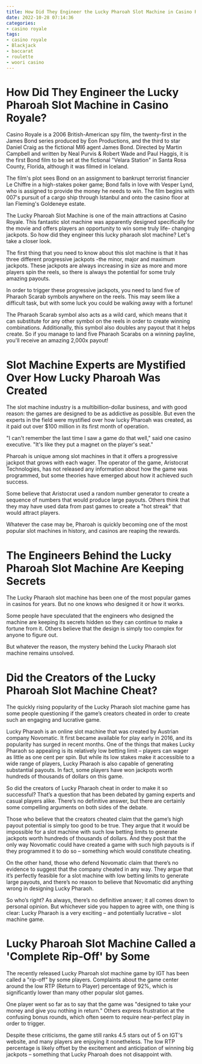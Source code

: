 ```yaml
---
title: How Did They Engineer the Lucky Pharoah Slot Machine in Casino Royale
date: 2022-10-28 07:14:36
categories:
- casino royale
tags:
- casino royale
- Blackjack
- baccarat
- roulette
- woori casino
---
```



#  How Did They Engineer the Lucky Pharoah Slot Machine in Casino Royale?

Casino Royale is a 2006 British-American spy film, the twenty-first in the James Bond series produced by Eon Productions, and the third to star Daniel Craig as the fictional MI6 agent James Bond. Directed by Martin Campbell and written by Neal Purvis & Robert Wade and Paul Haggis, it is the first Bond film to be set at the fictional "Velara Station" in Santa Rosa County, Florida, although it was filmed in Iceland.

The film's plot sees Bond on an assignment to bankrupt terrorist financier Le Chiffre in a high-stakes poker game; Bond falls in love with Vesper Lynd, who is assigned to provide the money he needs to win. The film begins with 007's pursuit of a cargo ship through Istanbul and onto the casino floor at Ian Fleming's Goldeneye estate.

The Lucky Pharoah Slot Machine is one of the main attractions at Casino Royale. This fantastic slot machine was apparently designed specifically for the movie and offers players an opportunity to win some truly life- changing jackpots. So how did they engineer this lucky pharaoh slot machine? Let's take a closer look.

The first thing that you need to know about this slot machine is that it has three different progressive jackpots -the minor, major and maximum jackpots. These jackpots are always increasing in size as more and more players spin the reels, so there is always the potential for some truly amazing payouts.

In order to trigger these progressive jackpots, you need to land five of Pharaoh Scarab symbols anywhere on the reels. This may seem like a difficult task, but with some luck you could be walking away with a fortune!

The Pharaoh Scarab symbol also acts as a wild card, which means that it can substitute for any other symbol on the reels in order to create winning combinations. Additionally, this symbol also doubles any payout that it helps create. So if you manage to land five Pharaoh Scarabs on a winning payline, you'll receive an amazing 2,000x payout!

#  Slot Machine Experts are Mystified Over How Lucky Pharoah Was Created

The slot machine industry is a multibillion-dollar business, and with good reason: the games are designed to be as addictive as possible. But even the experts in the field were mystified over how lucky Pharoah was created, as it paid out over $100 million in its first month of operation.

"I can't remember the last time I saw a game do that well," said one casino executive. "It's like they put a magnet on the player's seat."

Pharoah is unique among slot machines in that it offers a progressive jackpot that grows with each wager. The operator of the game, Aristocrat Technologies, has not released any information about how the game was programmed, but some theories have emerged about how it achieved such success.

Some believe that Aristocrat used a random number generator to create a sequence of numbers that would produce large payouts. Others think that they may have used data from past games to create a "hot streak" that would attract players.

Whatever the case may be, Pharoah is quickly becoming one of the most popular slot machines in history, and casinos are reaping the rewards.

#  The Engineers Behind the Lucky Pharoah Slot Machine Are Keeping Secrets

The Lucky Pharaoh slot machine has been one of the most popular games in casinos for years. But no one knows who designed it or how it works.

Some people have speculated that the engineers who designed the machine are keeping its secrets hidden so they can continue to make a fortune from it. Others believe that the design is simply too complex for anyone to figure out.

But whatever the reason, the mystery behind the Lucky Pharaoh slot machine remains unsolved.

#  Did the Creators of the Lucky Pharoah Slot Machine Cheat?

The quickly rising popularity of the Lucky Pharaoh slot machine game has some people questioning if the game’s creators cheated in order to create such an engaging and lucrative game.

Lucky Pharaoh is an online slot machine that was created by Austrian company Novomatic. It first became available for play early in 2016, and its popularity has surged in recent months. One of the things that makes Lucky Pharaoh so appealing is its relatively low betting limit – players can wager as little as one cent per spin. But while its low stakes make it accessible to a wide range of players, Lucky Pharaoh is also capable of generating substantial payouts. In fact, some players have won jackpots worth hundreds of thousands of dollars on this game.

So did the creators of Lucky Pharaoh cheat in order to make it so successful? That’s a question that has been debated by gaming experts and casual players alike. There’s no definitive answer, but there are certainly some compelling arguments on both sides of the debate.

Those who believe that the creators cheated claim that the game’s high payout potential is simply too good to be true. They argue that it would be impossible for a slot machine with such low betting limits to generate jackpots worth hundreds of thousands of dollars. And they posit that the only way Novomatic could have created a game with such high payouts is if they programmed it to do so – something which would constitute cheating.

On the other hand, those who defend Novomatic claim that there’s no evidence to suggest that the company cheated in any way. They argue that it’s perfectly feasible for a slot machine with low betting limits to generate large payouts, and there’s no reason to believe that Novomatic did anything wrong in designing Lucky Pharaoh.

So who’s right? As always, there’s no definitive answer; it all comes down to personal opinion. But whichever side you happen to agree with, one thing is clear: Lucky Pharaoh is a very exciting – and potentially lucrative – slot machine game.

#  Lucky Pharoah Slot Machine Called a 'Complete Rip-Off' by Some

The recently released Lucky Pharoah slot machine game by IGT has been called a "rip-off" by some players. Complaints about the game center around the low RTP (Return to Player) percentage of 92%, which is significantly lower than many other popular slot games.

One player went so far as to say that the game was "designed to take your money and give you nothing in return." Others express frustration at the confusing bonus rounds, which often seem to require near-perfect play in order to trigger.

Despite these criticisms, the game still ranks 4.5 stars out of 5 on IGT's website, and many players are enjoying it nonetheless. The low RTP percentage is likely offset by the excitement and anticipation of winning big jackpots – something that Lucky Pharoah does not disappoint with.